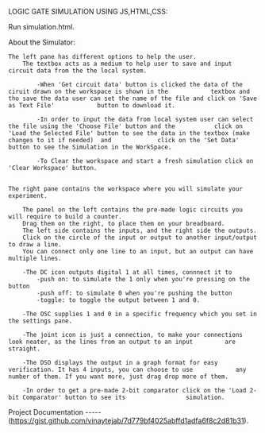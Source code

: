 LOGIC GATE SIMULATION USING JS,HTML,CSS:

Run simulation.html.

About the Simulator:

    The left pane has different options to help the user.
    	The textbox acts as a medium to help user to save and input circuit data from the the local system.

    		-When 'Get circuit data' button is clicked the data of the ciruit drawn on the workspace is shown in the 			textbox and tho save the data user can set the name of the file and click on 'Save as Text File' 			button to download it.

    		-In order to input the data from local system user can select the file using the 'Choose File' button and the 			click on 'Load the Selected File' button to see the data in the textbox (make changes to it if needed)  and 			click on the 'Set Data' button to see the Simulation in the WorkSpace.

    		-To Clear the workspace and start a fresh simulation click on 'Clear Workspace' button. 
        

    The right pane contains the workspace where you will simulate your experiment.

        The panel on the left contains the pre-made logic circuits you will require to build a counter.
        Drag them on the right, to place them on your breadboard.
        The left side contains the inputs, and the right side the outputs.
        Click on the circle of the input or output to another input/output to draw a line.
        You can connect only one line to an input, but an output can have multiple lines.

        -The DC icon outputs digital 1 at all times, connnect it to 
            -push on: to simulate the 1 only when you're pressing on the button
            -push off: to simulate 0 when you're pushing the button
            -toggle: to toggle the output between 1 and 0.

        -The OSC supplies 1 and 0 in a specific frequency which you set in the settings pane.

        -The joint icon is just a connection, to make your connections look neater, as the lines from an output to an input 		are straight.

		-The DSO displays the output in a graph format for easy verification. It has 4 inputs, you can choose to use 			any number of them. If you want more, just drag drop more of them.

		-In order to get a pre-made 2-bit comparator click on the 'Load 2-bit Comparator' button to see its 				simulation.

 Project Documentation ----- (https://gist.github.com/vinaytejab/7d779bf4025abffd1adfa6f8c2d81b31).	
